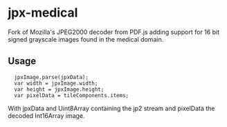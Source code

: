 # jpx-medical

Fork of Mozilla's JPEG2000 decoder from PDF.js adding support for 16 bit signed grayscale images found in the medical domain.

## Usage

```
  jpxImage.parse(jpxData);
  var width = jpxImage.width;
  var height = jpxImage.height;
  var pixelData = tileComponents.items;
```

With jpxData and Uint8Array containing the jp2 stream and pixelData the decoded Int16Array image.
